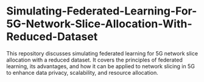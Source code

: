 # Simulating-Federated-Learning-For-5G-Network-Slice-Allocation-With-Reduced-Dataset
This repository discusses simulating federated learning for 5G network slice allocation with a reduced dataset. It covers the principles of federated learning, its advantages, and how it can be applied to network slicing in 5G to enhance data privacy, scalability, and resource allocation. 
